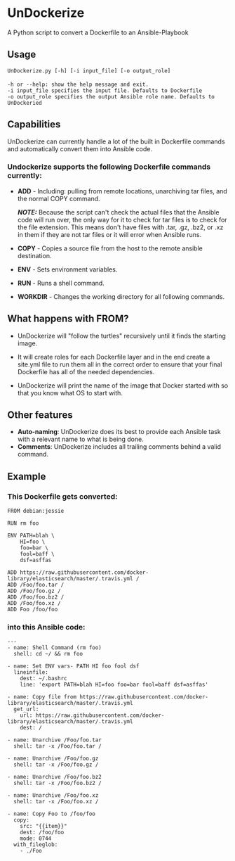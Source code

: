 # UnDockerize
A Python script to convert a Dockerfile to an Ansible-Playbook

## Usage
`UnDockerize.py [-h] [-i input_file] [-o output_role]`</br></br>
`-h or --help: show the help message and exit.`</br>
`-i input_file specifies the input file. Defaults to Dockerfile`</br>
`-o output_role specifies the output Ansible role name. Defaults to UnDockeried`

## Capabilities
UnDockerize can currently handle a lot of the built in Dockerfile commands and automatically convert them into Ansible code.

### Undockerize supports the following Dockerfile commands currently:
* **ADD** - Including: pulling from remote locations, unarchiving tar files, and the normal COPY command.

  ***NOTE:*** Because the script can't check the actual files that the Ansible code will run over, the only way for it to check  for tar files is to check for the file extension. This means don't have files with .tar, .gz, .bz2, or .xz in them if they are not tar files or it will error when Ansible runs.

* **COPY** - Copies a source file from the host to the remote ansible destination.

* **ENV** - Sets environment variables.

* **RUN** - Runs a shell command.

* **WORKDIR** - Changes the working directory for all following commands.

## What happens with FROM?
* UnDockerize will "follow the turtles" recursively until it finds the starting image.

* It will create roles for each Dockerfile layer and in the end create a site.yml file to run them all in the correct order to ensure that your final Dockerfile has all of the needed dependencies.

* UnDockerize will print the name of the image that Docker started with so that you know what OS to start with.

## Other features
* **Auto-naming**: UnDockerize does its best to provide each Ansible task with a relevant name to what is being done.
* **Comments**: UnDockerize includes all trailing comments behind a valid command.


## Example
### This Dockerfile gets converted:
```
FROM debian:jessie

RUN rm foo

ENV PATH=blah \
    HI=foo \
    foo=bar \
    fool=baff \
    dsf=asffas

ADD https://raw.githubusercontent.com/docker-library/elasticsearch/master/.travis.yml /
ADD /Foo/foo.tar /
ADD /Foo/foo.gz /
ADD /Foo/foo.bz2 /
ADD /Foo/foo.xz /
ADD Foo /foo/foo
```

### into this Ansible code:
```
---
- name: Shell Command (rm foo)
  shell: cd ~/ && rm foo

- name: Set ENV vars- PATH HI foo fool dsf
  lineinfile:
    dest: ~/.bashrc
    line: 'export PATH=blah HI=foo foo=bar fool=baff dsf=asffas'

- name: Copy file from https://raw.githubusercontent.com/docker-library/elasticsearch/master/.travis.yml
  get_url:
    url: https://raw.githubusercontent.com/docker-library/elasticsearch/master/.travis.yml
    dest: /

- name: Unarchive /Foo/foo.tar
  shell: tar -x /Foo/foo.tar /

- name: Unarchive /Foo/foo.gz
  shell: tar -x /Foo/foo.gz /

- name: Unarchive /Foo/foo.bz2
  shell: tar -x /Foo/foo.bz2 /

- name: Unarchive /Foo/foo.xz
  shell: tar -x /Foo/foo.xz /

- name: Copy Foo to /foo/foo
  copy:
    src: "{{item}}"
    dest: /foo/foo
    mode: 0744
  with_fileglob:
    - ./Foo
```
